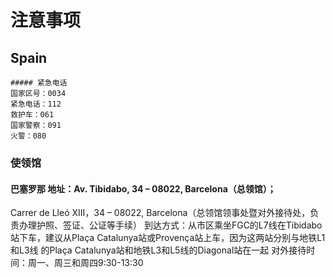 # 注意事项

## Spain

```
##### 紧急电话
国家区号：0034
紧急电话：112
救护车：061
国家警察：091
火警：080
```

### 使领馆
#### 巴塞罗那 地址：Av. Tibidabo, 34 – 08022, Barcelona（总领馆）；
Carrer de Lleó XIII，34 – 08022, Barcelona（总领馆领事处暨对外接待处，负责办理护照、签证、公证等手续）
到达方式：从市区乘坐FGC的L7线在Tibidabo站下车，建议从Plaça Catalunya站或Provença站上车，因为这两站分别与地铁L1和L3线
的Plaça Catalunya站和地铁L3和L5线的Diagonal站在一起
对外接待时间：周一、周三和周四9:30-13:30


